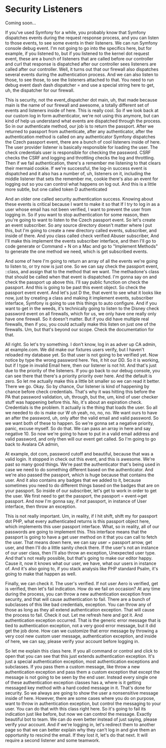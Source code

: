 # Security Listeners

Coming soon...

If you've used Symfony for a while, you probably know that Symfony dispatches events
during the request response process, and you can listen to those events, to see some
events in their listeners. We can run Symfony console debug event. I'm not going to
go into the specifics here, but for example, if you listened to, but if you listened
to the kernel dot request event, these are a bunch of listeners that are called
before our controller and curl that response is dispatched after our controller sees
listeners are called after our controller. Well, it turns out that our firewall also
dispatches several events during the authentication process. And we can also listen
to those, to see those, to see the listeners attached to that. You need to run debug
event dash dash dispatcher = and use a special string here to get, uh, the dispatcher
for our firewall.

This is security, not the event_dispatcher dot main, uh, that made because main is
the name of our firewall and awesome, a totally different set of events and listeners
inside of here. This is really cool. So if we look back at our custom log in form
authenticator, we're not using this anymore, but can kind of help us understand what
events are dispatched through the process. So in our authenticate method, our job is
to return the passport. After we returned to passport from authenticate, after any
authenticator, after the authentication method is called on any authenticator Symfony
dispatches the Czech passport event, there are a bunch of cool listeners inside of
here. The user provider listener is basically responsible for loading the user. The
check credentials user is responsible for checking the password. CSRF checks the CSRF
and logging and throttling checks the log and throttling. Then if we fail
authentication, there's a remember me listening to that clears their mermaid cookie.
If we're successful, the log-in success event is dispatched and it also has a number
of, uh, listeners on it, including the middle listener that sets the remember me,
cookie there's also an event for logging out so you can control what happens on log
out. And this is a little more subtle, but one called token D authenticated

And an older one called security authentication success. Knowing about these events
is critical because I want to make it so that If I try to log in as a user whose
email has not been verified, I want to prevent the user from logging in. So if you
want to stop authentication for some reason, then you're going to want to listen to
the Czech passport event. So let's create an event subscriber. So any source
directory doesn't matter where I put this, but I'm going to create a new directory
called events, subscriber, and inside of there. And you class called check verified
Abuser subscriber, And I'll make this implement the events subscriber interface, and
then I'll go to code generate or Command + N on a Mac and go to "Implement Methods"
to generate the one method we need, which is get subscribed events.

And some of here I'm going to return an array of all the events we're going to listen
to, or try now is just one. So we can say check the passport event, ::class, and
assign that to the method that we want. The methadone's class that should be called
when that event is dispatched. I'm gonna say on and check the passport up above this.
I'll say public function on check the passport. And this is going to be past this
event object. So check the passport event event. And let's just D the, that event to
see what it looks like now, just by creating a class and making it implement events,
subscriber interface, Symfony is going to use this things to auto configure. And if
you want to get in the weeds, it's technically going to listen to the Disney check
password event on all firewalls, which for us, we only have one really only have one
firewall. So it doesn't matter. But if you did have multiple real firewalls, then if
you, you could actually make this listen on just one of the firewalls. Um, but that's
beyond our scope. Check the documentation for that.

All right. So let's try something. I don't know, log in as adver up CA admin, at
example.com. We did make our fixtures users verify, but I haven't reloaded my
database yet. So that user is not going to be verified yet. Now notice by type the
wrong password here. Yes, it hit our DD. So it is working, but if I type in invalid
Email here, then our listener is not hit. And that's just due to the priority of the
listeners. If you go back to our debug console, you can see there that there's a
priority priority over here. And the default is zero. So let me actually make this a
little bit smaller so we can read it better. There we go. Okay. So by chance, Our
listener is kind of happening by chance before check credentials. That's why it was
hitting this before the PA that password validation, uh, through, but the, um, kind
of user checker stuff was happening before this. No, it's about an expiration check.
Credentials is the problem. It actually is the thing that loads the user. So all we
needed to do is make our W oh yeah, no, no, no. We want ours to have an after the
password, uh, only after the valid email and valid password. So we want both of these
to happen. So we're gonna set a negative priority, panic, excuse myself. So do that.
We can pass an array in here and say negative 10. So now we're going to have to put
in a valid email address and valid password, and only then will our event get called.
So I'm going to go back to Avalara CA admin,

At example, dot com, password cutoff and beautiful, because that was a valid login.
It stopped in check out this event, and this is awesome. We're past so many good
things. We're past the authenticator that's being used in case we need to do
something different based on the authenticator. And we're also passed the passport,
which is huge because that contains the user. And it also contains any badges that we
added to it, because sometimes you need to do different things based on the badges
that are on your passport. So inside of our subscriber, let's get to work in order to
get the user. We first need to get the passport, the passport = event->get passport.
And now I'm gonna say, if not passport, in instance of User interface, then throw an
exception.

This is not really important. Um, in reality, if I hit shift, shift my for passport
dot PHP, what every authenticated returns is this passport object here, which
implements this user passport interface. What, so in reality, all of our passwords
are going to implement this. This interface means that the passport is going to have
a get user method on it that you can call to fetch the user. That means down here, we
can say user = passport arrow, get user, and then I'll do a little sanity check
there. If the user's not an instance of our user class, then I'll also throw an
exception, Unexpected user type. And that's not really possible, but that's going to
make our editor happy. Cause it, now it knows what our user, we have, what our users
in instance of. And it's also going to, if you stack analysis like PHP standard
Psalm, it's going to make that happen as well.

Finally, we can check it. The user's verified. If not user Aero is verified, get is
verified, then let's fail indication. How do we fail on occasion? At any time during
the process, you can throw a new authentication exception from security, and that
will cause authentication to fail. There are a bunch of subclasses of this like bad
credentials, exception. You can throw any of those as long as they all extend
authentication exception. That will cause the process to fail. Check it out. Let me
refresh here and got it. And authentication exception occurred. That is the generic
error message that is tied to authentication exception, not a very good error
message, but it did get the job done. How can we customize that error message by
throwing a very cool new custom user message, authentication exception, and inside of
here, we can say, please verify your account before logging in.

So let me explain this class here. If you all command or control and click to open
that you can see that this just extends authentication exception. It's just a special
authentication exception, most authentication exceptions and subclasses. If you pass
them a custom message, like throw a new authentication exception and pass them a
custom exception that except the message is not going to be seen by the end user.
Instead every single one of these authentication exception classes has a, where is it
getting messaged key method with a hard coded message in it. That's done for
security. So we always are going to show the user a nonsensitive message inside of
here. However, there are some cases where you do on purpose, want to throw in
authentication exception, but control the messaging to your user. You can do that
with this class right here. So it's going to fail its indication just like before,
but now we can control the message. Exactly beautiful bot to team. We can do even
better instead of just saying, please verify your account. And if we're logging in,
let's redirect them to another page so that we can better explain why they can't log
in and give them an opportunity to rescind the email. If they lost it, let's do that
next. It will require a second listener and some teamwork.

